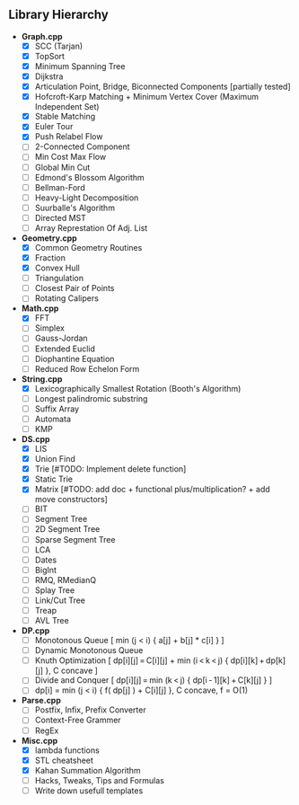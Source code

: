 Library Hierarchy
-----------------

- **Graph.cpp**
    - [x] SCC (Tarjan)
    - [x] TopSort
    - [x] Minimum Spanning Tree
    - [x] Dijkstra
    - [x] Articulation Point, Bridge, Biconnected Components [partially tested]
    - [x] Hofcroft-Karp Matching + Minimum Vertex Cover (Maximum Independent Set)
    - [x] Stable Matching
    - [x] Euler Tour
    - [x] Push Relabel Flow
    - [ ] 2-Connected Component
    - [ ] Min Cost Max Flow
    - [ ] Global Min Cut
    - [ ] Edmond's Blossom Algorithm
    - [ ] Bellman-Ford
    - [ ] Heavy-Light Decomposition
    - [ ] Suurballe's Algorithm
    - [ ] Directed MST
    - [ ] Array Represtation Of Adj. List

- **Geometry.cpp**
    - [x] Common Geometry Routines
    - [x] Fraction
    - [x] Convex Hull
    - [ ] Triangulation
    - [ ] Closest Pair of Points
    - [ ] Rotating Calipers

- **Math.cpp**
    - [x] FFT
    - [ ] Simplex
    - [ ] Gauss-Jordan
    - [ ] Extended Euclid
    - [ ] Diophantine Equation
    - [ ] Reduced Row Echelon Form

- **String.cpp**
    - [x] Lexicographically Smallest Rotation (Booth's Algorithm)
    - [ ] Longest palindromic substring
    - [ ] Suffix Array
    - [ ] Automata
    - [ ] KMP

- **DS.cpp**
    - [x] LIS
    - [x] Union Find
    - [x] Trie [#TODO: Implement delete function]
    - [x] Static Trie
    - [x] Matrix [#TODO: add doc + functional plus/multiplication? + add move constructors]
    - [ ] BIT
    - [ ] Segment Tree
    - [ ] 2D Segment Tree
    - [ ] Sparse Segment Tree
    - [ ] LCA
    - [ ] Dates
    - [ ] BigInt
    - [ ] RMQ, RMedianQ
    - [ ] Splay Tree
    - [ ] Link/Cut Tree
    - [ ] Treap
    - [ ] AVL Tree

- **DP.cpp**
    - [ ] Monotonous Queue [ min (j < i) { a[j] + b[j] * c[i] } ]
    - [ ] Dynamic Monotonous Queue
    - [ ] Knuth Optimization [ dp[i][j] = C[i][j] + min (i < k < j) { dp[i][k] + dp[k][j] }, C concave ]
    - [ ] Divide and Conquer [ dp[i][j] = min (k < j) { dp[i - 1][k] + C[k][j] } ]
    - [ ] dp[i] = min (j < i) { f( dp[j] ) + C[i][j] }, C concave, f = O(1)

- **Parse.cpp**
    - [ ] Postfix, Infix, Prefix Converter
    - [ ] Context-Free Grammer
    - [ ] RegEx
    
- **Misc.cpp**
    - [x] lambda functions
    - [x] STL cheatsheet
    - [x] Kahan Summation Algorithm
    - [ ] Hacks, Tweaks, Tips and Formulas
    - [ ] Write down usefull templates

